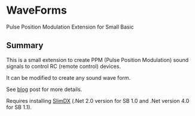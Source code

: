 # WaveForms
Pulse Position Modulation Extension for Small Basic
## Summary
This is a small extension to create PPM (Pulse Position Modulation) sound signals to control RC (remote control) devices.  

It can be modified to create any sound wave form.

See [blog](http://blogs.msdn.com/b/smallbasic/archive/2014/05/10/smallbasic-pulse-position-modulation-extension.aspx) post for more details.

Requires installing [SlimDX](http://slimdx.org/download.php) (.Net 2.0 version for SB 1.0 and .Net version 4.0 for SB 1.1).
